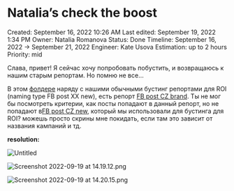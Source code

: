 # Natalia’s check the boost

Created: September 16, 2022 10:26 AM
Last edited: September 19, 2022 1:34 PM
Owner: Natalia Romanova
Status: Done
Timeline: September 16, 2022 → September 21, 2022
Engineer: Kate Usova
Estimation: up to 2 hours
Priority: mid

Слава, привет! Я сейчас хочу попробовать побустить, и возвращаюсь к нашим старым репортам. Но помню не все…

В этом [фолдере](https://tableau.glami.info/#/workbooks/43/views) наряду с нашими обычными бустинг репортами для ROI (naming type FB post XX new), есть репорт [FB post CZ brand](https://tableau.glami.info/#/views/Fbpostreport2_0/FBpostCZbrand?:iid=5). Ты не мог бы посмотреть критерии, как посты попадают в данный репорт, но не попадают в[FB post CZ new](https://tableau.glami.info/#/views/Fbpostreport2_0/FBpostCZnew), который мы использовали для бустинга для ROI? можешь просто скрины мне покидать, если там это зависит от названия кампаний и тд.

**resolution:**

![Untitled](Natalia%E2%80%99s%20check%20the%20boost%200752d8059af3418ab2d371faae9bba2a/Untitled.png)

![Screenshot 2022-09-19 at 14.19.12.png](Natalia%E2%80%99s%20check%20the%20boost%200752d8059af3418ab2d371faae9bba2a/Screenshot_2022-09-19_at_14.19.12.png)

![Screenshot 2022-09-19 at 14.20.15.png](Natalia%E2%80%99s%20check%20the%20boost%200752d8059af3418ab2d371faae9bba2a/Screenshot_2022-09-19_at_14.20.15.png)